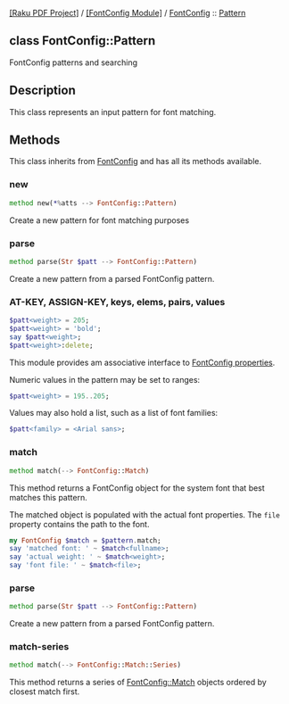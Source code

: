 [[Raku PDF Project]](https://pdf-raku.github.io)
 / [[FontConfig Module]](https://pdf-raku.github.io/FontConfig-raku)
 / [FontConfig](https://pdf-raku.github.io/FontConfig-raku/FontConfig)
 :: [Pattern](https://pdf-raku.github.io/FontConfig-raku/FontConfig/Pattern)

class FontConfig::Pattern
-------------------------

FontConfig patterns and searching

Description
-----------

This class represents an input pattern for font matching.

Methods
-------

This class inherits from [FontConfig](https://pdf-raku.github.io/FontConfig-raku/FontConfig) and has all its methods available.

### new

```raku
method new(*%atts --> FontConfig::Pattern)
```

Create a new pattern for font matching purposes

### parse

```raku
method parse(Str $patt --> FontConfig::Pattern)
```

Create a new pattern from a parsed FontConfig pattern.

### AT-KEY, ASSIGN-KEY, keys, elems, pairs, values

```raku
$patt<weight> = 205;
$patt<weight> = 'bold';
say $patt<weight>;
$patt<weight>:delete;
```

This module provides am associative interface to [FontConfig properties](https://www.freedesktop.org/software/fontconfig/fontconfig-user.html).

Numeric values in the pattern may be set to ranges:

```raku
$patt<weight> = 195..205;
```

Values may also hold a list, such as a list of font families:

```raku
$patt<family> = <Arial sans>;
```

### match

```raku
method match(--> FontConfig::Match)
```

This method returns a FontConfig object for the system font that best matches this pattern.

The matched object is populated with the actual font properties. The `file` property contains the path to the font.

```raku
my FontConfig $match = $pattern.match;
say 'matched font: ' ~ $match<fullname>;
say 'actual weight: ' ~ $match<weight>;
say 'font file: ' ~ $match<file>;
```

### parse

```raku
method parse(Str $patt --> FontConfig::Pattern)
```

Create a new pattern from a parsed FontConfig pattern.

### match-series

```raku
method match(--> FontConfig::Match::Series)
```

This method returns a series of [FontConfig::Match](https://pdf-raku.github.io/FontConfig-raku/FontConfig/Match) objects ordered by closest match first.

